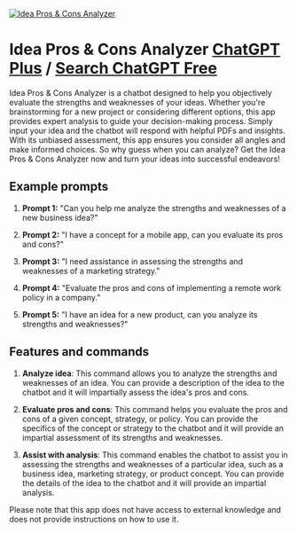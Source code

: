 
[![Idea Pros & Cons Analyzer](https://files.oaiusercontent.com/file-z7mnI0J1e8lwUoeHvu6rfZph?se=2123-10-17T07%3A40%3A55Z&sp=r&sv=2021-08-06&sr=b&rscc=max-age%3D31536000%2C%20immutable&rscd=attachment%3B%20filename%3Dout-0-8.png&sig=d6WE3T0957tAeMFdg8b7P7JbBa3I5JhiORckvt0s9tY%3D)](https://chat.openai.com/g/g-yh1dSuztU-idea-pros-cons-analyzer)

# Idea Pros & Cons Analyzer [ChatGPT Plus](https://chat.openai.com/g/g-yh1dSuztU-idea-pros-cons-analyzer) / [Search ChatGPT Free](https://gptcall.net/index.html#/?search=Idea%20Pros%20%26%20Cons%20Analyzer)

Idea Pros & Cons Analyzer is a chatbot designed to help you objectively evaluate the strengths and weaknesses of your ideas. Whether you're brainstorming for a new project or considering different options, this app provides expert analysis to guide your decision-making process. Simply input your idea and the chatbot will respond with helpful PDFs and insights. With its unbiased assessment, this app ensures you consider all angles and make informed choices. So why guess when you can analyze? Get the Idea Pros & Cons Analyzer now and turn your ideas into successful endeavors!

## Example prompts

1. **Prompt 1:** "Can you help me analyze the strengths and weaknesses of a new business idea?"

2. **Prompt 2:** "I have a concept for a mobile app, can you evaluate its pros and cons?"

3. **Prompt 3:** "I need assistance in assessing the strengths and weaknesses of a marketing strategy."

4. **Prompt 4:** "Evaluate the pros and cons of implementing a remote work policy in a company."

5. **Prompt 5:** "I have an idea for a new product, can you analyze its strengths and weaknesses?"

## Features and commands

1. **Analyze idea**: This command allows you to analyze the strengths and weaknesses of an idea. You can provide a description of the idea to the chatbot and it will impartially assess the idea's pros and cons.

2. **Evaluate pros and cons**: This command helps you evaluate the pros and cons of a given concept, strategy, or policy. You can provide the specifics of the concept or strategy to the chatbot and it will provide an impartial assessment of its strengths and weaknesses.

3. **Assist with analysis**: This command enables the chatbot to assist you in assessing the strengths and weaknesses of a particular idea, such as a business idea, marketing strategy, or product concept. You can provide the details of the idea to the chatbot and it will provide an impartial analysis.

Please note that this app does not have access to external knowledge and does not provide instructions on how to use it.



